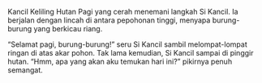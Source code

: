 Kancil Keliling Hutan
Pagi yang cerah menemani langkah Si Kancil. Ia berjalan dengan lincah di antara pepohonan tinggi, menyapa burung-burung yang berkicau riang. 

“Selamat pagi, burung-burung!” seru Si Kancil sambil melompat-lompat ringan di atas akar pohon. Tak lama kemudian, Si Kancil sampai di pinggir hutan. “Hmm, apa yang akan aku temukan hari ini?” pikirnya penuh semangat.